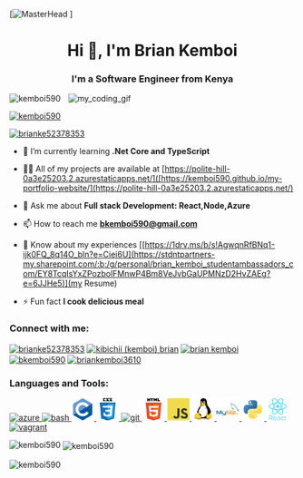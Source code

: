 [![MasterHead](https://webitexperts.com/images/banner1_1.gif)  ]
<h1 align="center">Hi 👋, I'm Brian Kemboi</h1>
<h3 align="center">I'm a Software Engineer from Kenya</h3>
<img align="right" alt="my_coding_gif" width="400" src="https://cdn.dribbble.com/users/1162077/screenshots/3848914/programmer.gif">

<p align="left"> <img src="https://komarev.com/ghpvc/?username=kemboi590&label=Profile%20views&color=0e75b6&style=flat" alt="kemboi590" /> </p>

<p align="left"> <a href="https://github.com/ryo-ma/github-profile-trophy"><img src="https://github-profile-trophy.vercel.app/?username=kemboi590" alt="kemboi590" /></a> </p>

<p align="left"> <a href="https://twitter.com/brianke52378353" target="blank"><img src="https://img.shields.io/twitter/follow/brianke52378353?logo=twitter&style=for-the-badge" alt="brianke52378353" /></a> </p>

- 🌱 I’m currently learning **.Net Core and TypeScript**

- 👨‍💻 All of my projects are available at [https://polite-hill-0a3e25203.2.azurestaticapps.net/]([https://kemboi590.github.io/my-portfolio-website/](https://polite-hill-0a3e25203.2.azurestaticapps.net/)

- 💬 Ask me about **Full stack Development: React,Node,Azure**

- 📫 How to reach me **bkemboi590@gmail.com**

- 📄 Know about my experiences [[https://1drv.ms/b/s!AgwqnRfBNq1-ijk0FQ_8q14O_bln?e=Ciei6U](https://stdntpartners-my.sharepoint.com/:b:/g/personal/brian_kemboi_studentambassadors_com/EY8TcqIsYxZPozbolFMnwP4Bm8VeJvbGaUPMNzD2HvZAEg?e=6JJHe5)](my Resume)


- ⚡ Fun fact **I cook delicious meal**

<h3 align="left">Connect with me:</h3>
<p align="left">
<a href="https://twitter.com/brianke52378353" target="blank"><img align="center" src="https://raw.githubusercontent.com/rahuldkjain/github-profile-readme-generator/master/src/images/icons/Social/twitter.svg" alt="brianke52378353" height="30" width="40" /></a>
<a href="https://www.linkedin.com/in/kibichii-brian-62b264213" target="blank"><img align="center" src="https://raw.githubusercontent.com/rahuldkjain/github-profile-readme-generator/master/src/images/icons/Social/linked-in-alt.svg" alt="kibichii (kemboi) brian" height="30" width="40" /></a>
<a href="https://www.facebook.com/brian.kemboi.7161" target="blank"><img align="center" src="https://raw.githubusercontent.com/rahuldkjain/github-profile-readme-generator/master/src/images/icons/Social/facebook.svg" alt="brian kemboi" height="30" width="40" /></a>
<a href="https://instagram.com/bkemboi590" target="blank"><img align="center" src="https://raw.githubusercontent.com/rahuldkjain/github-profile-readme-generator/master/src/images/icons/Social/instagram.svg" alt="bkemboi590" height="30" width="40" /></a>
<a href="https://youtube.com/channel/UCCicOzw-yvWfW-3Qq2l01_A" target="blank"><img align="center" src="https://raw.githubusercontent.com/rahuldkjain/github-profile-readme-generator/master/src/images/icons/Social/youtube.svg" alt="briankemboi3610" height="30" width="40" /></a>
</p>

<h3 align="left">Languages and Tools:</h3>
<p align="left"> <a href="https://azure.microsoft.com/en-in/" target="_blank" rel="noreferrer"> <img src="https://www.vectorlogo.zone/logos/microsoft_azure/microsoft_azure-icon.svg" alt="azure" width="40" height="40"/> </a> <a href="https://www.gnu.org/software/bash/" target="_blank" rel="noreferrer"> <img src="https://www.vectorlogo.zone/logos/gnu_bash/gnu_bash-icon.svg" alt="bash" width="40" height="40"/> </a> <a href="https://www.cprogramming.com/" target="_blank" rel="noreferrer"> <img src="https://raw.githubusercontent.com/devicons/devicon/master/icons/c/c-original.svg" alt="c" width="40" height="40"/> </a> <a href="https://www.w3schools.com/css/" target="_blank" rel="noreferrer"> <img src="https://raw.githubusercontent.com/devicons/devicon/master/icons/css3/css3-original-wordmark.svg" alt="css3" width="40" height="40"/> </a> <a href="https://git-scm.com/" target="_blank" rel="noreferrer"> <img src="https://www.vectorlogo.zone/logos/git-scm/git-scm-icon.svg" alt="git" width="40" height="40"/> </a> <a href="https://www.w3.org/html/" target="_blank" rel="noreferrer"> <img src="https://raw.githubusercontent.com/devicons/devicon/master/icons/html5/html5-original-wordmark.svg" alt="html5" width="40" height="40"/> </a> <a href="https://developer.mozilla.org/en-US/docs/Web/JavaScript" target="_blank" rel="noreferrer"> <img src="https://raw.githubusercontent.com/devicons/devicon/master/icons/javascript/javascript-original.svg" alt="javascript" width="40" height="40"/> </a> <a href="https://www.linux.org/" target="_blank" rel="noreferrer"> <img src="https://raw.githubusercontent.com/devicons/devicon/master/icons/linux/linux-original.svg" alt="linux" width="40" height="40"/> </a> <a href="https://www.mysql.com/" target="_blank" rel="noreferrer"> <img src="https://raw.githubusercontent.com/devicons/devicon/master/icons/mysql/mysql-original-wordmark.svg" alt="mysql" width="40" height="40"/> </a> <a href="https://www.python.org" target="_blank" rel="noreferrer"> <img src="https://raw.githubusercontent.com/devicons/devicon/master/icons/python/python-original.svg" alt="python" width="40" height="40"/> </a> <a href="https://reactjs.org/" target="_blank" rel="noreferrer"> <img src="https://raw.githubusercontent.com/devicons/devicon/master/icons/react/react-original-wordmark.svg" alt="react" width="40" height="40"/> </a> <a href="https://www.vagrantup.com/" target="_blank" rel="noreferrer"> <img src="https://www.vectorlogo.zone/logos/vagrantup/vagrantup-icon.svg" alt="vagrant" width="40" height="40"/> </a> </p>

<p><img align="left" src="https://github-readme-stats.vercel.app/api/top-langs?username=kemboi590&show_icons=true&locale=en&layout=compact" alt="kemboi590" /></p>

<p>&nbsp;<img align="center" src="https://github-readme-stats.vercel.app/api?username=kemboi590&show_icons=true&locale=en" alt="kemboi590" /></p>

<p><img align="center" src="https://github-readme-streak-stats.herokuapp.com/?user=kemboi590&" alt="kemboi590" /></p>
